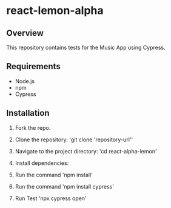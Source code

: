 # react-lemon-alpha
## Overview
This repository contains tests for the Music App using Cypress.

## Requirements
- Node.js
- npm
- Сypress

## Installation
1. Fork the repo.
1. Clone the repository: 'git clone 'repository-url''
1. Navigate to the project directory: 'cd react-alpha-lemon'

1. Install dependencies:
1. Run the command 'npm install'
1. Run the command 'npm install cypress'

1. Run Test 'npx cypress open'
